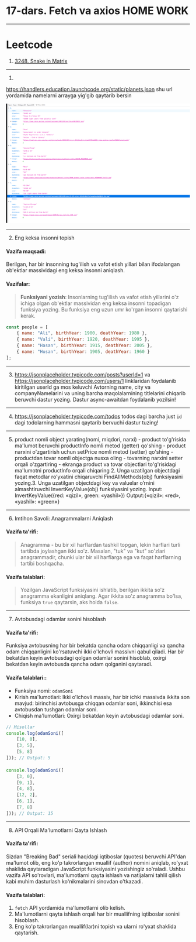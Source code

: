 # 17-dars. Fetch va axios HOME WORK

---
# Leetcode
1. [3248. Snake in Matrix](https://leetcode.com/problems/snake-in-matrix/description/)
---

1.
https://handlers.education.launchcode.org/static/planets.json
shu url yordamida namelarni arrayga yig'gib qaytarib bersin



![sasa](/image.png)

----
2. Eng keksa insonni topish

#### Vazifa maqsadi:

Berilgan, har bir insonning tug'ilish va vafot etish yillari bilan ifodalangan ob'ektlar massividagi eng keksa insonni aniqlash.

#### Vazifalar:
>  **Funksiyani yozish**: Insonlarning tug'ilish va vafot etish yillarini o'z ichiga olgan ob'ektlar massividan eng keksa insonni topadigan funksiya yozing. Bu funksiya eng uzun umr ko'rgan insonni qaytarishi kerak.

```javascript
const people = [
    { name: "Ali", birthYear: 1900, deathYear: 1980 },
    { name: "Vali", birthYear: 1920, deathYear: 1995 },
    { name: "Hasan", birthYear: 1915, deathYear: 2005 },
    { name: "Husan", birthYear: 1905, deathYear: 1960 }
];
```
----
3. https://jsonplaceholder.typicode.com/posts?userId=1 va https://jsonplaceholder.typicode.com/users/1 linklaridan foydalanib kiritilgan userId ga mos keluvchi Avtorning name, city va companyNamelarini va uning barcha maqolalarnining titlelarini chiqarib beruvchi dastur yozing. Dastur async-awaitdan foydalanib yozilsin!
----
4.  https://jsonplaceholder.typicode.com/todos todos dagi barcha just `id` dagi todolarning hammasni qaytarib bervuchi dastur tuzing!

----
5. product nomli object yarating(nomi, miqdori, narxi) - product to'g'risida ma'lumot beruvchi productInfo nomli metod (getter) qo'shing - product narxini o'zgartirish uchun setPrice nomli metod (setter) qo'shing - productdan tovar nomli objectga nusxa oling - tovarning narxini setter orqali o'zgartiring - ekranga product va tovar objectlari to'g'risidagi ma'lumotni productInfo orqali chiqaring 2. Unga uzatilgan objectdagi faqat metodlar ro’yxatini chiqaruvchi FindAllMethods(obj) funksiyasini yozing.3. Unga uzatilgan objectdagi key va valuelar o’rnini almashtiruvchi InvertKeyValue(obj) funksiyasini yozing. Input: InvertKeyValue({red: «qizil», green: «yashil»}) Output:{«qizil»: «red», «yashil»: «green»}
---
6. Imtihon Savoli: Anagrammalarni Aniqlash
#### Vazifa ta'rifi:

> Anagramma - bu bir xil harflardan tashkil topgan, lekin harflari turli tartibda joylashgan ikki so'z. Masalan, "tuk" va "kut" so'zlari anagrammadir, chunki ular bir xil harflarga ega va faqat harflarning tartibi boshqacha.

#### Vazifa talablari:

> Yozilgan JavaScript funksiyasini ishlatib, berilgan ikkita so'z anagramma ekanligini aniqlang. Agar ikkita so'z anagramma bo'lsa, funksiya `true` qaytarsin, aks holda `false`.

---
7.  Avtobusdagi odamlar sonini hisoblash

#### Vazifa ta'rifi:

Funksiya avtobusning har bir bekatda qancha odam chiqqanligi va qancha odam chiqqanligini ko'rsatuvchi ikki o'lchovli massivni qabul qiladi. Har bir bekatdan keyin avtobusdagi qolgan odamlar sonini hisoblab, oxirgi bekatdan keyin avtobusda qancha odam qolganini qaytaradi.

#### Vazifa talablari::

- Funksiya nomi: `odamSoni`
- Kirish ma'lumotlari: Ikki o'lchovli massiv, har bir ichki massivda ikkita son mavjud: birinchisi avtobusga chiqqan odamlar soni, ikkinchisi esa avtobusdan tushgan odamlar soni.
- Chiqish ma'lumotlari: Oxirgi bekatdan keyin avtobusdagi odamlar soni.


```javascript
// Misollar
console.log(odamSoni([
    [10, 0],
    [3, 5],
    [5, 8]
])); // Output: 5

console.log(odamSoni([
    [3, 0],
    [9, 1],
    [4, 8],
    [12, 2],
    [6, 1],
    [7, 8]
])); // Output: 15
```

---
8. API Orqali Ma'lumotlarni Qayta Ishlash

#### Vazifa ta'rifi:

Sizdan "Breaking Bad" seriali haqidagi iqtiboslar (quotes) beruvchi API'dan ma'lumot olib, eng ko'p takrorlangan muallif (author) nomini aniqlab, ro'yxat shaklida qaytaradigan JavaScript funksiyasini yozishingiz so'raladi. Ushbu vazifa API so'rovlari, ma'lumotlarni qayta ishlash va natijalarni tahlil qilish kabi muhim dasturlash ko'nikmalarini sinovdan o'tkazadi.

#### Vazifa talablari:

1. `fetch` API yordamida ma'lumotlarni olib kelish.
2. Ma'lumotlarni qayta ishlash orqali har bir muallifning iqtiboslar sonini hisoblash.
3. Eng ko'p takrorlangan muallif(lar)ni topish va ularni ro'yxat shaklida qaytarish.

